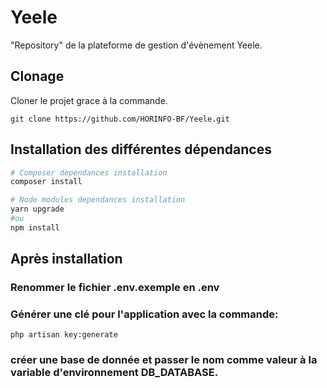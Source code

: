 # Yeele

"Repository" de la plateforme de gestion d'évènement Yeele.

## Clonage

Cloner le projet grace à la commande.

```git
git clone https://github.com/HORINFO-BF/Yeele.git
```

## Installation des différentes dépendances

```bash
# Composer dependances installation
composer install

# Node modules dependances installation
yarn upgrade
#ou
npm install
```

## Après installation

### Renommer le fichier .env.exemple en .env

### Générer une clé pour l'application avec la commande:

```
php artisan key:generate
```
### créer une base de donnée et passer le nom comme valeur à la variable d'environnement DB_DATABASE.

